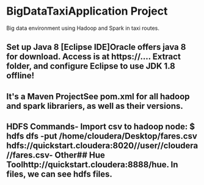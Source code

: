 # BigDataTaxiApplication Project
Big data environment using Hadoop and Spark in taxi routes.

## Set up Java 8 [Eclipse IDE]Oracle offers java 8 for download. Access is at https://.... Extract folder, and configure Eclipse to use JDK 1.8 **offline!**
## It's a Maven ProjectSee pom.xml for all hadoop and spark librariers, as well as their versions.
## HDFS Commands- Import csv to hadoop node: $ **hdfs dfs -put /home/cloudera/Desktop/fares.csv hdfs://quickstart.cloudera:8020//user//cloudera//fares.csv**- Other## Hue Toolhttp://quickstart.cloudera:8888/hue. In files, we can see hdfs files.
